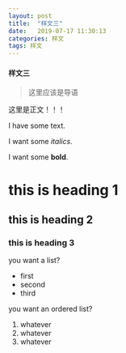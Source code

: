 ```yaml
---
layout: post
title:  "样文三"
date:   2019-07-17 11:30:13
categories: 样文
tags: 样文
---
```


#### 样文三

> 这里应该是导语

这里是正文！！！

I have some text.

I want some _italics_.

I want some **bold**.

# this is heading 1

## this is heading 2

### this is heading 3

you want a list?
* first
* second
* third

you want an ordered list?
1. whatever
1. whatever
1. whatever
